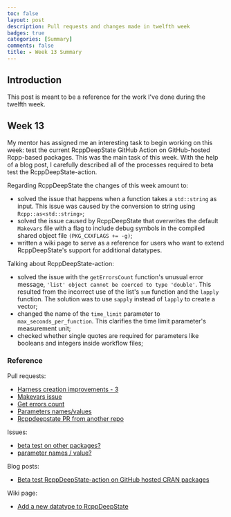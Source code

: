 ```yaml
---
toc: false
layout: post
description: Pull requests and changes made in twelfth week
badges: true
categories: [Summary]
comments: false
title: ▸ Week 13 Summary
---
```


## Introduction
This post is meant to be a reference for the work I've done during the twelfth
week. 

## Week 13
My mentor has assigned me an interesting task to begin working on this week: 
test the current RcppDeepState GitHub Action on GitHub-hosted Rcpp-based 
packages. This was the main task of this week. With the help of a blog post, I
carefully described all of the processes required to beta test the 
RcppDeepState-action. 

Regarding RcppDeepState the changes of this week amount to:
* solved the issue that happens when a function takes a `std::string` as 
input. This issue was caused by the conversion to string using
`Rcpp::as<std::string>`;
* solved the issue caused by RcppDeepState that overwrites the default 
`Makevars` file with a flag to include debug symbols in the compiled shared 
object file `(PKG_CXXFLAGS += -g)`;
* written a wiki page to serve as a reference for users who want to extend 
RcppDeepState's support for additional datatypes.

Talking about RcppDeepState-action:
* solved the issue with the `getErrorsCount` function's unusual error message, 
`'list' object cannot be coerced to type 'double'`. This resulted from the 
incorrect use of the list's `sum` function and the `lapply` function. The 
solution was to use `sapply` instead of `lapply` to create a vector; 
* changed the name of the `time_limit` parameter to `max_seconds_per_function`. 
This clarifies the time limit parameter's measurement unit;
* checked whether single quotes are required for parameters like booleans and 
integers inside workflow files;

### Reference
Pull requests:
* [Harness creation improvements - 3](https://github.com/FabrizioSandri/RcppDeepState/pull/23)
* [Makevars issue](https://github.com/FabrizioSandri/RcppDeepState/pull/24)
* [Get errors count](https://github.com/FabrizioSandri/RcppDeepState-action/pull/17)
* [Parameters names/values](https://github.com/FabrizioSandri/RcppDeepState-action/pull/18)
* [Rcppdeepstate PR from another repo](https://github.com/tdhock/binsegRcpp/pull/16)

Issues:
* [beta test on other packages?](https://github.com/FabrizioSandri/RcppDeepState-action/issues/14)
* [parameter names / value?](https://github.com/FabrizioSandri/RcppDeepState-action/issues/16)

Blog posts:
* [Beta test RcppDeepState-action on GitHub hosted CRAN packages](https://fabriziosandri.github.io/gsoc-2022-blog/github%20action/2022/08/23/rcppdeepstate-beta-test.html)

Wiki page:
* [Add a new datatype to RcppDeepState](https://github.com/FabrizioSandri/RcppDeepState/wiki)